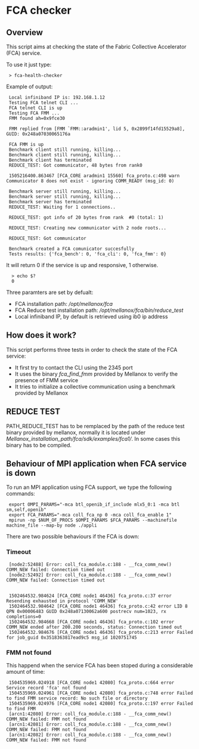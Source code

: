 # FCA checker

## Overview

This script aims at checking the state of the Fabric Collective Accelerator (FCA) service.

To use it just type:

     > fca-health-checker

Example of output:

     Local infiniband IP is: 192.168.1.12
     Testing FCA telnet CLI ...
     FCA telnet CLI is up
     Testing FCA FMM ...
     FMM found ah=0x9fce30

     FMM replied from [FMM `FMM::aradmin1', lid 5, 0x2899f14fd15529a8], GUID: 0x248a07030065176a

     FCA FMM is up
     Benchmark client still running, killing... 
     Benchmark client still running, killing... 
     Benchmark client has terminated
     REDUCE_TEST: Got communicator, 48 bytes from rank0

     1505216400.863467 [FCA_CORE aradmin1 15560] fca_proto.c:498 warn  Communicator 8 does not exist - ignoring COMM_READY (msg_id: 0)

     Benchmark server still running, killing... 
     Benchmark server still running, killing... 
     Benchmark server has terminated
     REDUCE_TEST: Waiting for 1 connections..

     REDUCE_TEST: got info of 20 bytes from rank  #0 (total: 1)

     REDUCE_TEST: Creating new communicator with 2 node roots...

     REDUCE_TEST: Got communicator

     Benchmark created a FCA comunicator succesfully
     Tests results: {'fca_bench': 0, 'fca_cli': 0, 'fca_fmm': 0}

It will return 0 if the service is up and responsive, 1 otherwise.

      > echo $?
      0

Three paramters are set by defualt:
- FCA installation path: */opt/mellanox/fca*
- FCA Reduce test installation path: */opt/mellanox/fca/bin/reduce_test*
- Local infiniband IP, by default is retrieved using ib0 ip address

## How does it work?

This script performs three tests in order to check the state of the FCA service:
 - It first try to contact the CLI using the 2345 port
 - It uses the binary *fca_find_fmm* provided by Mellanox to verify the presence of FMM service
 - It tries to initialize a collective communication using a benchmark provided by Mellanox
 

## REDUCE TEST

PATH_REDUCE_TEST has to be remplaced by the path of the reduce test binary provided by mellanox,
normally it is located under *Mellanox_installation_path/fca/sdk/examples/fca1/*. In some cases this binary has to be compiled. 

## Behaviour of MPI application when FCA service is down

To run an MPI application using FCA support, we type the following commands:

     export OMPI_PARAMS="-mca btl_openib_if_include mlx5_0:1 -mca btl sm,self,openib"
     export FCA_PARAMS="-mca coll_fca_np 0 -mca coll_fca_enable 1"
     mpirun -np $NUM_OF_PROCS $OMPI_PARAMS $FCA_PARAMS --machinefile machine_file --map-by node ./appli

There are two possible behaviours if the FCA is down:

### Timeout


     [node2:52488] Error: coll_fca_module.c:188 - __fca_comm_new() COMM_NEW failed: Connection timed out
     [node2:52492] Error: coll_fca_module.c:188 - __fca_comm_new() COMM_NEW failed: Connection timed out


     1502464532.984624 [FCA_CORE node1 46436] fca_proto.c:37 error Resending exhausted in protocol 'COMM_NEW'
     1502464532.984642 [FCA_CORE node1 46436] fca_proto.c:42 error LID 8 QPN 0x00006483 GUID 0x248a07130062a600 postrecv num=1023, rx completions=0
     1502464532.984668 [FCA_CORE node1 46436] fca_proto.c:102 error COMM_NEW ended after 200.200 seconds, status: Connection timed out
     1502464532.984676 [FCA_CORE node1 46436] fca_proto.c:213 error Failed for job_guid 0x3518363817ead9c5 msg_id 1020751745

### FMM not found

This happend when the service FCA has been stoped during a considerable amount of time:

     1504535969.024918 [FCA_CORE node1 42080] fca_proto.c:664 error Service record 'fca' not found
     1504535969.024961 [FCA_CORE node1 42080] fca_proto.c:748 error Failed to find FMM service record: No such file or directory
     1504535969.024976 [FCA_CORE node1 42080] fca_proto.c:197 error Failed to find FMM
     [arcn1:42080] Error: coll_fca_module.c:188 - __fca_comm_new() COMM_NEW failed: FMM not found
     [arcn1:42081] Error: coll_fca_module.c:188 - __fca_comm_new() COMM_NEW failed: FMM not found
     [arcn1:42082] Error: coll_fca_module.c:188 - __fca_comm_new() COMM_NEW failed: FMM not found


